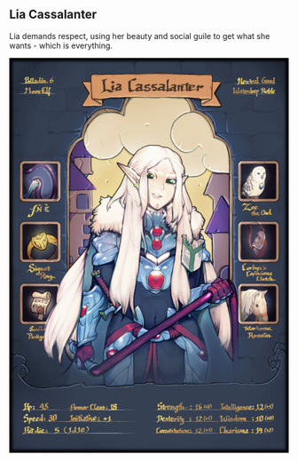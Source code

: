 <!-- TITLE: Lia Cassalanter -->
<!-- SUBTITLE: The Princess -->

## Lia Cassalanter
Lia demands respect, using her beauty and social guile to get what she wants - which is everything.

![Lia](/uploads/lia.jpg "Lia")